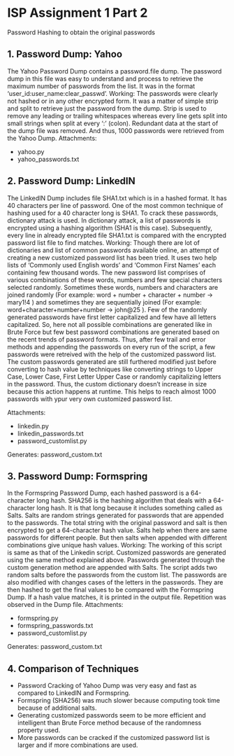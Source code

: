 # ISP Assignment 1 Part 2
Password Hashing to obtain the original passwords

## 1.	Password Dump: Yahoo
The Yahoo Password Dump contains a password.file dump. The password dump in this file was easy to understand and process to retrieve the maximum number of passwords from the list. It was in the format ‘user_id:user_name:clear_passwd’. 
Working:
The passwords were clearly not hashed or in any other encrypted form. It was a matter of simple strip and split to retrieve just the password from the dump. Strip is used to remove any leading or trailing whitespaces whereas every line gets split into small strings when split at every ‘:’ (colon). Redundant data at the start of the dump file was removed. And thus, 1000 passwords were retrieved from the Yahoo Dump.
 Attachments: 
*	yahoo.py
*	yahoo_passwords.txt

## 2.	Password Dump: LinkedIN
The LinkedIN Dump includes file SHA1.txt which is in a hashed format. It has 40 characters per line of password. One of the most common technique of hashing used for a 40 character long is SHA1. To crack these passwords, dictionary attack is used. In dictionary attack, a list of passwords is encrypted using a hashing algorithm (SHA1 is this case). Subsequently, every line in already encrypted file SHA1.txt is compared with the encrypted password list file to find matches. 
Working:
Though there are lot of dictionaries and list of common passwords available online, an attempt of creating a new customized password list has been tried. It uses two help lists of ‘Commonly used English words’ and ‘Common First Names’ each containing few thousand words. The new password list comprises of various combinations of these words, numbers and few special characters selected randomly. Sometimes these words, numbers and characters are joined randomly (For example: word + number + character + number -> mary1!4 ) and sometimes they are sequentially joined (For example: word+character+number+number -> john@25 ). Few of the randomly generated passwords have first letter capitalized and few have all letters capitalized. 
So, here not all possible combinations are generated like in Brute Force but few best password combinations are generated based on the recent trends of password formats. Thus, after few trail and error methods and appending the passwords on every run of the script, a few passwords were retreived with the help of the customized password list.  
The custom passwords generated are still furthered modified just before converting to hash value by techniques like converting strings to Upper Case, Lower Case, First Letter Upper Case or randomly capitalizing letters in the password. Thus, the custom dictionary doesn’t increase in size because this action happens at runtime. 
This helps to reach almost 1000 passwords with ypur very own customized password list.

Attachments: 
*	linkedin.py
*	linkedin_passwords.txt
*	password_customlist.py

Generates: password_custom.txt

## 3.	Password Dump: Formspring
In the Formspring Password Dump, each hashed password is a 64-character long hash. SHA256 is the hashing algorithm that deals with a 64-character long hash. It is that long because it includes something called as Salts. Salts are random strings generated for passwords that are appended to the passwords. The total string with the original password and salt is then encrypted to get a 64-character hash value. Salts help when there are same passwords for different people. But then salts when appended with different combinations give unique hash values.
Working:
The working of this script is same as that of the Linkedin script. Customized passwords are generated using the same method explained above.
Passwords generated through the custom generation method are appended with Salts. The script adds two random salts before the passwords from the custom list. The passwords are also modified with changes cases of the letters in the passwords. They are then hashed to get the final values to be compared with the Formspring Dump. 
If a hash value matches, it is printed in the output file. Repetition was observed in the Dump file.
Attachments: 
*	formspring.py
*	formspring_passwords.txt
*	password_customlist.py

Generates: password_custom.txt

## 4.	Comparison of Techniques
*	Password Cracking of Yahoo Dump was very easy and fast as compared to LinkedIN and Formspring.
*	Formspring (SHA256) was much slower because computing took time because of additional salts.
*	Generating customized passwords seem to be more efficient and intelligent than Brute Force method because of the randomness property used.
*	More passwords can be cracked if the customized password list is larger and if more combinations are used.
